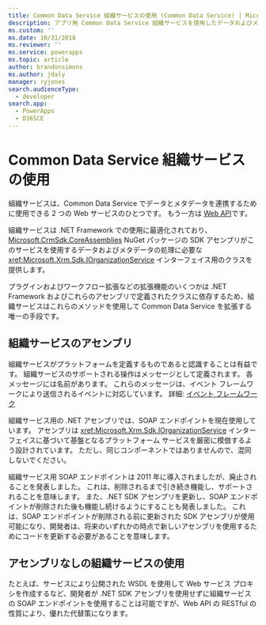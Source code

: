 ```yaml
---
title: Common Data Service 組織サービスの使用 (Common Data Service) | Microsoft Docs
description: アプリ用 Common Data Service 組織サービスを使用したデータおよびメタデータの操作方法を説明します。
ms.custom: ''
ms.date: 10/31/2018
ms.reviewer: ''
ms.service: powerapps
ms.topic: article
author: brandonsimons
ms.author: jdaly
manager: ryjones
search.audienceType:
  - developer
search.app:
  - PowerApps
  - D365CE
---
```


# <a name="use-the-common-data-service-organization-service"></a>Common Data Service 組織サービスの使用

組織サービスは、Common Data Service でデータとメタデータを連携するために使用できる 2 つの Web サービスのひとつです。 もう一方は [Web API](../webapi/overview.md)です。

組織サービスは .NET Framework での使用に最適化されており、[Microsoft.CrmSdk.CoreAssemblies](https://www.nuget.org/packages/Microsoft.CrmSdk.CoreAssemblies/) NuGet パッケージの SDK アセンブリがこのサービスを使用するデータおよびメタデータの処理に必要な <xref:Microsoft.Xrm.Sdk.IOrganizationService> インターフェイス用のクラスを提供します。 

プラグインおよびワークフロー拡張などの拡張機能のいくつかは .NET Framework およびこれらのアセンブリで定義されたクラスに依存するため、組織サービスはこれらのメソッドを使用して Common Data Service を拡張する唯一の手段です。

## <a name="organization-service-assemblies"></a>組織サービスのアセンブリ

組織サービスがプラットフォームを定義するものであると認識することは有益です。 組織サービスのサポートされる操作はメッセージとして定義されます。 各メッセージには名前があります。 これらのメッセージは、イベント フレームワークにより送信されるイベントに対応しています。 詳細: [イベント フレームワーク](../event-framework.md)

組織サービス用の .NET アセンブリでは、SOAP エンドポイントを現在使用しています。 アセンブリは <xref:Microsoft.Xrm.Sdk.IOrganizationService> インターフェイスに基づいて基盤となるプラットフォーム サービスを厳密に模倣するよう設計されています。 ただし、同じコンポーネントではありませんので、混同しないでください。 

組織サービス用 SOAP エンドポイントは 2011 年に導入されましたが、廃止されることを発表しました。 これは、削除されるまで引き続き機能し、サポートされることを意味します。 また、.NET SDK アセンブリを更新し、SOAP エンドポイントが削除された後も機能し続けるようにすることも発表しました。 これは、SOAP エンドポイントが削除される前に更新された SDK アセンブリが使用可能になり、開発者は、将来のいずれかの時点で新しいアセンブリを使用するためにコードを更新する必要があることを意味します。

## <a name="using-the-organization-service-without-assemblies"></a>アセンブリなしの組織サービスの使用

たとえば、サービスにより公開された WSDL を使用して Web サービス プロキシを作成するなど、開発者が .NET SDK アセンブリを使用せずに組織サービスの SOAP エンドポイントを使用することは可能ですが、Web API の RESTful の性質により、優れた代替策になります。
